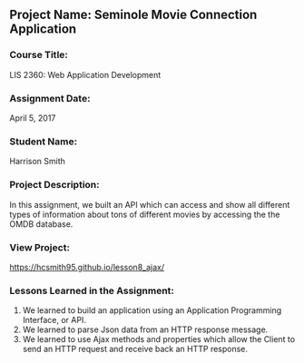 ## Project Name:  Seminole Movie Connection Application

### Course Title:
LIS 2360:  Web Application Development

### Assignment Date:  
April 5, 2017

### Student Name:  
Harrison Smith

### Project Description:
In this assignment, we built an API which can access and show all different types of information about tons of different movies by accessing the the OMDB database. 

### View Project:
https://hcsmith95.github.io/lesson8_ajax/


### Lessons Learned in the Assignment:
1. We learned to build an application using an Application Programming Interface, or API. 
2. We learned to parse Json data from an HTTP response message.
3. We learned to use Ajax methods and properties which allow the Client to send an HTTP request and receive back an HTTP response.
